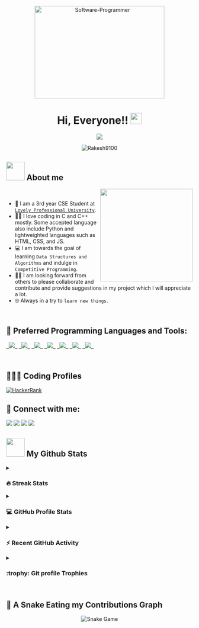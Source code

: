 <p align="center"><img src="https://st3.depositphotos.com/3382541/13326/v/600/depositphotos_133260890-stock-illustration-programmer-sitting-on-big-laptop.jpghttps://mpng.subpng.com/20190702/zjp/kisspng-computer-programming-source-code-computer-software-5d1b385d2a10c8.4890123015620649891723.jpg" alt="Software-Programmer" height="250px" width="350px"></p>

<h1 align="center">Hi, Everyone!! <img src="https://raw.githubusercontent.com/MartinHeinz/MartinHeinz/master/wave.gif" height="30px" width="30px"> </h1>

<p align="center">
  <a href="https://github.com/DenverCoder1/readme-typing-svg"><img src="https://readme-typing-svg.herokuapp.com?font=Time+New+Roman&color=%23C8BE25&size=25&center=true&vCenter=true&width=500&height=100&lines=Computer+Science+Engineering+Student;Coding+and+Open+Source+Enthusiast;Always+learning+new+things"></a>
</p>
<p align="center"> 
	<img src="https://komarev.com/ghpvc/?username=Rakesh9100&label=Profile%20views&color=0e75b6&style=plastic" alt="Rakesh9100" /> 
	</a>
</p>

## <picture> <img src = "https://github.com/7oSkaaa/7oSkaaa/blob/main/Images/about_me.gif?raw=true" width = 50px>  </picture> About me
<picture> <img align="right" src="https://github.com/7oSkaaa/7oSkaaa/blob/main/Images/Right_Side.gif?raw=true" width = 250px></picture>
<br>
- :school: I am a 3rd year CSE Student at [`Lovely Professional University`](https://www.lpu.in).
- :technologist: I love coding in C and C++ mostly. Some accepted language also include Python and lightweighted languages such as HTML, CSS, and JS.
- :computer: I am towards the goal of learning `Data Structures and Algorithms` and indulge in `Competitive Programming`.
- :student: I am looking forward from others to please collaborate and contribute and provide suggestions in my project which I will appreciate a lot.
- :nerd_face: Always in a try to `learn new things`.
<br>

## 🚀 Preferred Programming Languages and Tools:
<p align="left">
	<code><a href="https://www.cprogramming.com/" target="_blank"> <img src="https://img.icons8.com/color/50/000000/c-programming.png"/> </a></code>
    	<code><a href="https://www.learncpp.com/" target="_blank"> <img src="https://img.icons8.com/color/50/000000/c-plus-plus-logo.png"/> </a></code>
    	<code><a href="https://www.python.org/" target="_blank"> <img src="https://img.icons8.com/color/50/000000/python--v1.png"/> </a></code>
    	<code><a href="https://html.com/" target="_blank"> <img src="https://img.icons8.com/color/50/000000/html-5.png"/> </a></code>
    	<code><a href="https://web.dev/learn/css/" target="_blank"> <img src="https://img.icons8.com/color/50/000000/css3.png"/> </a></code>
    	<code><a href="https://www.javascript.com/" target="_blank"> <img src="https://img.icons8.com/color/50/FAB005/javascript--v1.png"/> </a></code>
    	<code><a href="https://code.visualstudio.com/" target="_blank"> <img src="https://img.icons8.com/color/50/000000/visual-studio-code-2019.png"/> </a></code>
</p>
<br>

## 👨🏻‍💻 Coding Profiles
[![HackerRank](https://img.shields.io/badge/-HackerRank-2EC866?style=flat-square&logo=HackerRank&logoColor=white)](https://www.hackerrank.com/roshanrakesh7362)
<br>

## 🔗 Connect with me:
<p align="left">
<a href = "https://www.linkedin.com/in/rakesh-roshan-9100/"><img src="https://img.icons8.com/fluent/48/000000/linkedin.png"/></a>
<a href = "https://www.instagram.com/rakesh250602/"><img src="https://img.icons8.com/fluent/48/000000/instagram-new.png"/></a>
<a href= "mailto:roshanrakesh7362@gmail.com"><img src="https://img.icons8.com/color/48/000000/gmail-new.png"/></a>
<a href = "https://github.com/Rakesh9100/"><img src="https://img.icons8.com/color/48/000000/github--v1.png"/></a>
</p>


## <picture> <img src = "https://github.com/7oSkaaa/7oSkaaa/blob/main/Images/Statistics.gif?raw=true" width = 50px>  </picture> My Github Stats

<details><summary><h3> 🔥 Streak Stats</h3></summary>
<p align="center"><img src="https://github-readme-streak-stats.herokuapp.com/?user=Rakesh9100&theme=midnight-purple" alt="Rakesh9100" /></p>
</details>
  
<details><summary><h3>💻 GitHub Profile Stats</h3></summary>
<p align="center">
    <a href="https://github.com/anuraghazra/github-readme-stats">
	    <img alt="7oSkaaa's Github Stats" src="https://github-readme-stats.vercel.app/api?username=Rakesh9100&show_icons=true&count_private=true&locale=en&theme=midnight-purple&layout=compact" height="230px"/></a>
	  <img src="https://github-readme-stats.vercel.app/api/top-langs?username=Rakesh9100&langs_count=10&show_icons=true&locale=en&theme=midnight-purple" alt="Rakesh9100" height="230px"/>
<br/>

  <b>Note:</b> Top languages is only a metric of the languages my public code consists of and doesn't reflect experience or skill level.
  </p>
</details>

<details><summary><h3>⚡ Recent GitHub Activity</h3></summary>
<a href="https://github.com/Rakesh9100"><img alt="Rakesh's Activity Graph" src="https://activity-graph.herokuapp.com/graph?username=Rakesh9100&custom_title=Rakesh's%20Contribution%20Graph&theme=redical" /></a>
 </details>

<details><summary> <h3> :trophy: Git profile Trophies </h3></summary>
<p align="center"> <a href="https://github.com/Rakesh9100/github-profile-trophy"><img src="https://github-profile-trophy.vercel.app/?username=Rakesh9100&layout=compact&theme=midnight-purple&column=4&margin-w=15&margin-h=15" alt="Rakesh9100" /></a> </p>
</details></br>

## 🐍 A Snake Eating my Contributions Graph

<p align = "center">
	<img src = "https://github.com/Rakesh9100/blob/output/github-contribution-grid-snake.svg" alt = "Snake Game"/>
</p>

